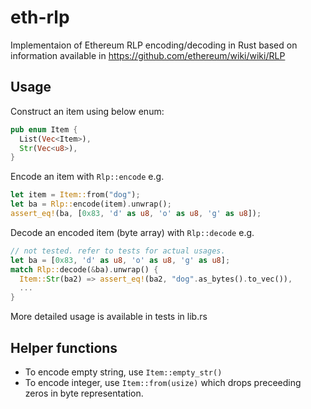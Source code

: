 # eth-rlp

Implementaion of Ethereum RLP encoding/decoding in Rust based on information available in https://github.com/ethereum/wiki/wiki/RLP

## Usage
Construct an item using below enum:

```rust
pub enum Item {
  List(Vec<Item>),
  Str(Vec<u8>),
}
```

Encode an item with `Rlp::encode` e.g.

```rust
let item = Item::from("dog");
let ba = Rlp::encode(item).unwrap();
assert_eq!(ba, [0x83, 'd' as u8, 'o' as u8, 'g' as u8]);
```

Decode an encoded item (byte array) with `Rlp::decode` e.g.

```rust
// not tested. refer to tests for actual usages.
let ba = [0x83, 'd' as u8, 'o' as u8, 'g' as u8];
match Rlp::decode(&ba).unwrap() {
  Item::Str(ba2) => assert_eq!(ba2, "dog".as_bytes().to_vec()),
  ...
}
```

More detailed usage is available in tests in lib.rs

## Helper functions
- To encode empty string, use `Item::empty_str()`
- To encode integer, use `Item::from(usize)` which drops preceeding zeros in byte representation.

